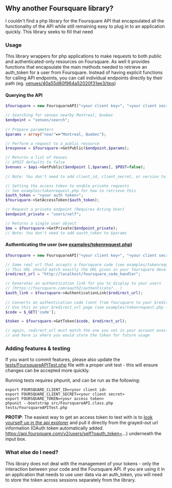 ## Why another Foursquare library?

I couldn't find a php library for the Foursquare API that encapsulated all the functionality of the API while still remaining easy to plug in to an application quickly. This library seeks to fill that need

### Usage

This library wrappers for php applications to make requests to both public and authenticated-only resources on Foursquare. As well it provides functions that encapsulate the main methods needed to retrieve an auth_token for a user from Foursquare. Instead of having explicit functions for calling API endpoints, you can call individual endpoints directly by their path (eg. [venues/40a55d80f964a52020f31ee3/tips](https://api.foursquare.com/v2/venues/40a55d80f964a52020f31ee3/tips))

#### Querying the API

```php
$foursquare = new FoursquareAPI("<your client key>", "<your client secret>");

// Searching for venues nearby Montreal, Quebec
$endpoint = "venues/search";
	
// Prepare parameters
$params = array("near"=>"Montreal, Quebec");

// Perform a request to a public resource
$response = $foursquare->GetPublic($endpoint,$params);

// Returns a list of Venues
// $POST defaults to false
$venues = $api->GetPublic($endpoint [,$params], $POST=false);
		
// Note: You don't need to add client_id, client_secret, or version to $params

// Setting the access token to enable private requests
// See examples/tokenrequest.php for how to retrieve this
$auth_token = "<your auth token>";
$foursquare->SetAccessToken($auth_token);

// Request a private endpoint (Requires Acting User)
$endpoint_private = "users/self";

// Returns a single user object
$me = $foursquare->GetPrivate($endpoint_private);
// Note: You don't need to add oauth_token to $params
```

#### Authenticating the user (see [examples/tokenrequest.php](examples/tokenrequest.php))

```php
$foursquare = new FoursquareAPI("<your client key>", "<your client secret>");

// Some real url that accepts a foursquare code (see examples/tokenrequest.php)
// This URL should match exactly the URL given in your foursquare developer account settings
$redirect_url = "http://localhost/foursquare_code_handler";

// Generates an authentication link for you to display to your users
// (https://foursquare.com/oauth2/authenticate?...)
$auth_link = $foursquare->AuthenticationLink($redirect_url);
		
// Converts an authentication code (sent from foursquare to your $redirect_url) into an access token
// Use this on your $redirect_url page (see examples/tokenrequest.php for more)
$code = $_GET['code'];	

$token = $foursquare->GetToken($code, $redirect_url);

// again, redirect_url must match the one you set in your account exactly
// and here is where you would store the token for future usage
```

### Adding features & testing

If you want to commit features, please also update the [tests/FoursquareAPITest.php](tests/FoursquareAPITest.php) file with a proper unit test - this will ensure changes can be accepted more quickly.

Running tests requires phpunit, and can be run as the following:

```
export FOURSQUARE_CLIENT_ID=<your client id>
export FOURSQUARE_CLIENT_SECRET=<your client secret>
export FOURSQUARE_TOKEN=<your access token>
phpunit --bootstrap src/FoursquareAPI.class.php tests/FoursquareAPITest.php
```

**PROTIP**: The easiest way to get an access token to test with is to [look yourself up in the api explorer](https://developer.foursquare.com/docs/explore#req=users/self) and pull it directly from the grayed-out url information (OAuth token automatically added. https://api.foursquare.com/v2/users/self?oauth_token=...) underneath the input box.

### What else do I need?

This library does not deal with the management of your tokens - only the interaction between your code and the Foursquare API. If you are using it in an application that needs to use user data via an auth_token, you will need to store the token across sessions separately from the library.

